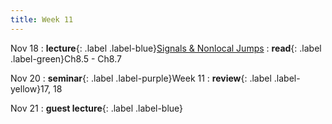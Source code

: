 ```yaml
---
title: Week 11
---
```


Nov 18
: **lecture**{: .label .label-blue}[Signals & Nonlocal Jumps](/ics-fa24/assets/lec/18-ECF2.pdf)
  : **read**{: .label .label-green}Ch8.5 - Ch8.7

Nov 20
: **seminar**{: .label .label-purple}Week 11
  : **review**{: .label .label-yellow}17, 18

Nov 21
: **guest lecture**{: .label .label-blue}
